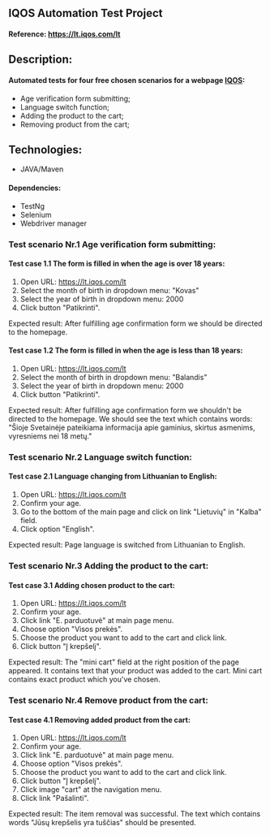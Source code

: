 ## IQOS Automation Test Project

#### Reference: https://lt.iqos.com/lt


## Description:


#### Automated tests for four free chosen scenarios for a webpage [IQOS](https://lt.iqos.com/lt):
* Age verification form submitting;
* Language switch function;
* Adding the product to the cart;
* Removing product from the cart;


## Technologies:
* JAVA/Maven
#### Dependencies:
* TestNg
* Selenium
* Webdriver manager

### Test scenario Nr.1 Age verification form submitting:
#### Test case 1.1 The form is filled in when the age is over 18 years:


1. Open URL: https://lt.iqos.com/lt
2. Select the month of birth in dropdown menu: "Kovas"
3. Select the year of birth in dropdown menu: 2000
4. Click button "Patikrinti".

Expected result: After fulfilling age confirmation form we should be directed to the homepage.

#### Test case 1.2 The form is filled in when the age is less than 18 years:


1. Open URL: https://lt.iqos.com/lt
2. Select the month of birth in dropdown menu: "Balandis"
3. Select the year of birth in dropdown menu: 2000
4. Click button "Patikrinti".

Expected result: After fulfilling age confirmation form we shouldn't be directed to the homepage.
We should see the text which contains words: 
"Šioje Svetainėje pateikiama informacija apie gaminius, 
skirtus asmenims, vyresniems nei 18 metų."

### Test scenario Nr.2 Language switch function:
#### Test case 2.1 Language changing from Lithuanian to English:


1. Open URL: https://lt.iqos.com/lt
2. Confirm your age.
3. Go to the bottom of the main page and click on link "Lietuvių" in "Kalba" field.
4. Click option "English".

Expected result: Page language is switched from Lithuanian to English.


### Test scenario Nr.3 Adding the product to the cart:
#### Test case 3.1 Adding chosen product to the cart:

1. Open URL: https://lt.iqos.com/lt
2. Confirm your age.
3. Click link "E. parduotuvė" at main page menu.
4. Choose option "Visos prekės".
5. Choose the product you want to add to the cart and click link.
6. Click button "Į krepšelį".

Expected result: The "mini cart" field at the right position of the
page appeared. It contains text that your product was added to the cart.
Mini cart contains exact product which you've chosen.

### Test scenario Nr.4 Remove product from the cart:
#### Test case 4.1 Removing added product from the cart:

1. Open URL: https://lt.iqos.com/lt
2. Confirm your age.
3. Click link "E. parduotuvė" at main page menu.
4. Choose option "Visos prekės".
5. Choose the product you want to add to the cart and click link.
6. Click button "Į krepšelį".
7. Click image "cart" at the navigation menu.
8. Click link "Pašalinti".

Expected result: The item removal was successful. 
The text which contains words "Jūsų krepšelis yra tuščias"
should be presented.